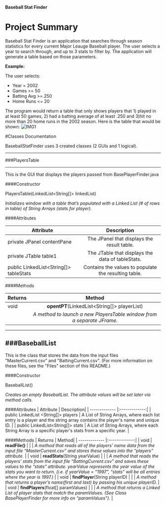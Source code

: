 **Baseball Stat Finder**


# Project Summary 


Baseball Stat Finder is an application that searches through season statistics for every current Major Leauge Baseball player. The user selects a year to search through, and up to 3 stats to filter by. The application will generate a table based on those parameters. 

**Example:**
  
  The user selects:   
  - Year = 2002
  - Games >= 50
  - Batting Avg >=.250
  - Home Runs <= 20
  
The program would return a table that only shows players that 1) played in at least 50 games, 2) had a batting average of at least .250 and 3)hit no more than 20 home runs in the 2002 season. Here is the table that would be shown: ![IMG1](http://i.imgur.com/3EY0ULt.png)
  
#Classes Documentation

BaseballStatFinder uses 3 created classes (2 GUIs and 1 logical). 




-----
###PlayersTable 

-----

This is the GUI that displays the players passed from BasePlayerFinder.java

####Constructor

PlayersTable(LinkedList<String[]> linkedList)

_Initializes window with a table that’s populated with a Linked List (# of rows in table) of String Arrays (stats for player)._


####Attributes

| Attribute | Description|
| ------------- |:-------------:|
| private JPanel contentPane      | The JPanel that displays the result table. |
| private JTable table1      | The JTable that displays the data of tableStats.      | 
| public LinkedList<String[]> tableStats | Contains the values to populate the resulting table.      |

####Methods

| Returns | Method|
| ------------- |:-------------:|
| void     | **opentPT**(LinkedList<String[]> playerList) |
|      |  _A method to launch a new PlayersTable window from a separate JFrame._  | 

----
###BaseballList
----

This is the class that stores the data from the input files "MasterCurrent.csv" and "BattingCurrent.csv". (For more information on these files, see the "Files" section of this README.) 

####Constructor

BaseballList()

_Creates an empty BaseballList. The attribute values will be set later via method calls._

####Attributes
| Attribute | Description|
| ------------- |:-------------:|
| public LinkedList \<String[]\> players     | A List of String Arrays, where each list entry is a player and the string array contains the player's name and unique ID. |
| public LinkedList\<String[]\> stats     | A List of String Arrays, where each String Array is a specific player's stats from a specific year.     | 

####Methods
| Returns | Method|
| ------------- |:-------------:|
| void     | **readFile()** |
|      |  _A method that reads all of the players’ name data from the input file “MasterCurrent.csv” and stores these values into the “players” attribute._  | 
| void     | **readStats**(String yearValue) |
|      |  _A method that reads the players’ stats from the input file “BattingCurrent.csv” and saves these values to the “stats” attribute. yearValue represents the year value of the stats you want to return. (i.e. if yearValue = “1997”, “stats” will be all entries where the year is 1997.)_  |
| void     | **findPlayer**(String playerID) |
|      |  _A method that returns a player’s name(first and last) by passing his unique playerID._  |
| void     | **findPlayers**(float[] paramValues) |
|      |  _A method that returns a Linked List of player stats that match the paramValues. (See Class BasePlayerFinder for more info on “paramValues”)._  |















